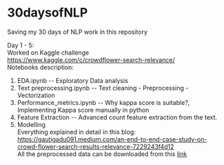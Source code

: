 # 30daysofNLP
Saving my 30 days of NLP work in this repository

Day 1 - 5:  
Worked on Kaggle challenge   
https://www.kaggle.com/c/crowdflower-search-relevance/  
Notebooks description:
1. EDA.ipynb -- Exploratory Data analysis
2. Text preprocessing.ipynb -- Text cleaning - Preprocessing - Vectorization
3. Performance_metrics.ipynb -- Why kappa score is suitable?, Implementing Kappa score manually in python
4. Feature Extraction -- Advanced count feature extraction from the text.
5. Modelling <br>
Everything explained in detail in this blog:
https://gautigadu091.medium.com/an-end-to-end-case-study-on-crowd-flower-search-results-relevance-7229243f4d12  
All the preprocessed data can be downloaded from this <a href = "https://drive.google.com/drive/folders/1_rwnoFh9JrIdecVBQZZvQSicBTV53_QW?usp=sharing">link

